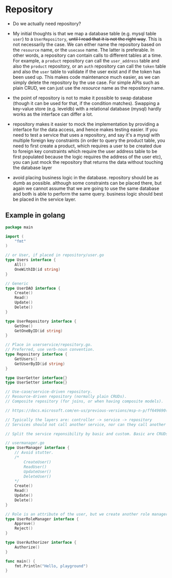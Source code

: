 # Repository

- Do we actually need repository?
- My initial thoughts is that we map a database table (e.g. mysql table `user`) to a `UserRepository`, ~~until I read that it is not the right way~~. This is not necessarily the case. We can either name the repository based on the `resource` name, or the `usecase` name. The latter is preferable. In other words, a repository can contain calls to different tables at a time. For example, a `product` repository can call the `user_address` table and also the `product` repository, or an `auth` repository can call the `token` table and also the `user` table to validate if the user exist and if the token has been used up. This makes code maintenance much easier, as we can simply delete the repository by the use case. For simple APIs such as plain CRUD, we can just use the _resource_ name as the repository name.


- the point of repository is not to make it possible to swap database (though it can be used for that, if the condition matches). Swapping a key-value store (e.g. leveldb) with a relational database (mysql) hardly works as the interface can differ a lot.
- repository makes it easier to mock the implementation by providing a interface for the data access, and hence makes testing easier. If you need to test a service that uses a repository, and say it's a mysql with multiple foreign key constraints (in order to query the product table, you need to first create a product, which requires a user to be created due to foreign key constraints which require the user address table to be first populated because the logic requires the address of the user etc), you can just mock the repository that returns the data without touching the database layer
- avoid placing business logic in the database. repository should be as dumb as possible. although some constraints can be placed there, but again we cannot assume that we are going to use the same database and both is able to perform the same query. business logic should best be placed in the service layer.


## Example in golang

```go
package main

import (
	"fmt"
)

// or User, if placed in repository/user.go
type Users interface {
	All()
	OneWithID(id string)
}

// Generic
type UserDAO interface {
	Create()
	Read()
	Update()
	Delete()
}

type UserRepository interface {
	GetOne()
	GetOneByID(id string)
}

// Place in userservice/repository.go.
// Preferred, use verb-noun convention.
type Repository interface {
	GetUsers()
	GetUserByID(id string)
}

type UserGetter interface{}
type UserSetter interface{}

// Use-case/service-driven repository.
// Resource-driven repository (normally plain CRUDs).
// Composite repository (for joins, or when having composite models).

// https://docs.microsoft.com/en-us/previous-versions/msp-n-p/ff649690(v=pandp.10)

// Typically the layers are: controller -> service -> repository
// Services should not call another service, nor can they call another repository. But there are exceptions.

// Split the service reponsibility by basic and custom. Basic are CRUDs. Customs can be search, approve (verbs).

// usermanager.go
type UserManager interface {
	// Avoid stutter.
	/*
		CreateUser()
		ReadUser()
		UpdateUser()
		DeleteUser()
	*/
	Create()
	Read()
	Update()
	Delete()
}

// Role is an attribute of the user, but we create another role manager here.
type UserRoleManager interface {
	Approve()
	Reject()
}

type UserAuthorizer interface {
	Authorize()
}

func main() {
	fmt.Println("Hello, playground")
}
```
